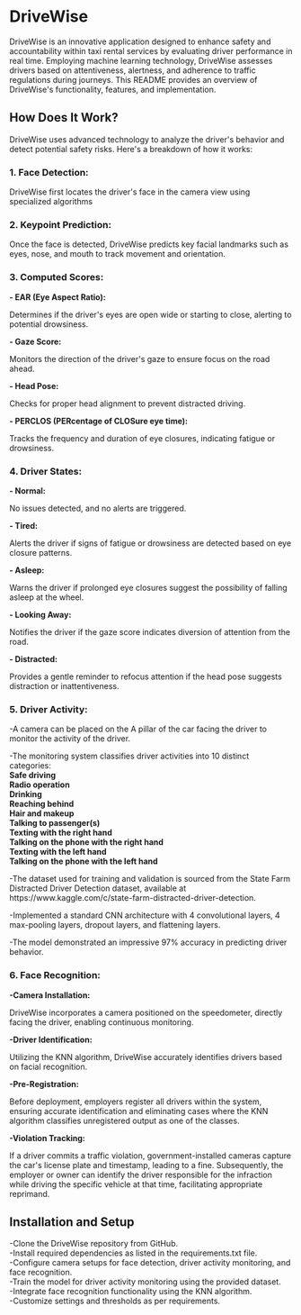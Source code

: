 <h1>DriveWise</h1>
<p>DriveWise is an innovative application designed to enhance safety and accountability within taxi rental services by evaluating driver performance in real time. Employing machine learning technology, DriveWise assesses drivers based on attentiveness, alertness, and adherence to traffic regulations during journeys. This README provides an overview of DriveWise's functionality, features, and implementation.</p>
<h2>How Does It Work?</h2>
<p>DriveWise uses advanced technology to analyze the driver's behavior and detect potential safety risks. Here's a breakdown of how it works:</p>
<h3>1. Face Detection:</h3>
<p>DriveWise first locates the driver's face in the camera view using specialized algorithms</p>
<h3>2. Keypoint Prediction:</h3>
<p>Once the face is detected, DriveWise predicts key facial landmarks such as eyes, nose, and mouth to track movement and orientation.</p>
<h3>3. Computed Scores:</h3>
<b>- EAR (Eye Aspect Ratio):</b><p> Determines if the driver's eyes are open wide or starting to close, alerting to potential drowsiness.</p>
   <b>- Gaze Score:</b> <p>Monitors the direction of the driver's gaze to ensure focus on the road ahead.</p>
   <b>- Head Pose:</b> <p> Checks for proper head alignment to prevent distracted driving.</p>
   <b>- PERCLOS (PERcentage of CLOSure eye time):</b> <p> Tracks the frequency and duration of eye closures, indicating fatigue or drowsiness.</p>
<h3>4. Driver States:</h3> 
   <b>- Normal:</b> <p>No issues detected, and no alerts are triggered.</p> 
   <b>- Tired:</b> <p>Alerts the driver if signs of fatigue or drowsiness are detected based on eye closure patterns.</p> 
   <b>- Asleep:</b> <p>Warns the driver if prolonged eye closures suggest the possibility of falling asleep at the wheel.</p> 
   <b>- Looking Away:</b> <p> Notifies the driver if the gaze score indicates diversion of attention from the road.</p> 
   <b>- Distracted:</b> <p> Provides a gentle reminder to refocus attention if the head pose suggests distraction or inattentiveness.</p>
<h3>5. Driver Activity:</h3> 
   <p>-A camera can be placed on the A pillar of the car facing the driver to monitor the activity of the driver.</p>
   <p>-The monitoring system classifies driver activities into 10 distinct categories: <br>
		<b>Safe driving <br>
		Radio operation <br>
		Drinking <br>
		Reaching behind <br>
		Hair and makeup <br>
		Talking to passenger(s) <br>
		Texting with the right hand <br>
		Talking on the phone with the right hand <br>
		Texting with the left hand <br>
		Talking on the phone with the left hand  </b> <br> </p>
   <p>-The dataset used for training and validation is sourced from the State Farm Distracted Driver Detection dataset, available at https://www.kaggle.com/c/state-farm-distracted-driver-detection.</p>
  <p> -Implemented a standard CNN architecture with 4 convolutional layers, 4 max-pooling layers, dropout layers, and flattening layers.</p>
  <p> -The model demonstrated an impressive 97% accuracy in predicting driver behavior. </p> 
<h3>6. Face Recognition:</h3> 
   <b>-Camera Installation:</b> <p>DriveWise incorporates a camera positioned on the speedometer, directly facing the driver, enabling continuous monitoring.</p> 
  <b>-Driver Identification:</b>  <p>Utilizing the KNN algorithm, DriveWise accurately identifies drivers based on facial recognition.</p> 
   <b>-Pre-Registration:</b> <p> Before deployment, employers register all drivers within the system, ensuring accurate identification and eliminating cases where the KNN algorithm classifies unregistered output as one of the classes.</p> 
  <b> -Violation Tracking:</b> <p> If a driver commits a traffic violation, government-installed cameras capture the car's license plate and timestamp, leading to a fine. Subsequently, the employer or owner can identify the driver responsible for the infraction while driving the specific vehicle at that time, facilitating appropriate reprimand. </p>

<h2>Installation and Setup</h2> 
<p>
-Clone the DriveWise repository from GitHub.<br>
-Install required dependencies as listed in the requirements.txt file.<br>
-Configure camera setups for face detection, driver activity monitoring, and face recognition.<br>
-Train the model for driver activity monitoring using the provided dataset.<br>
-Integrate face recognition functionality using the KNN algorithm.<br>
-Customize settings and thresholds as per requirements.</p>

